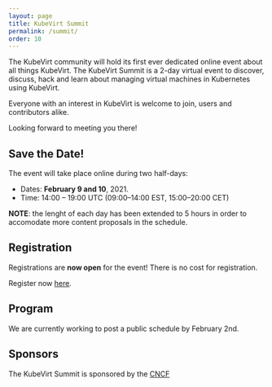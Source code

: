 ```yaml
---
layout: page
title: KubeVirt Summit
permalink: /summit/
order: 10
---
```


The KubeVirt community will hold its first ever dedicated online event about all
things KubeVirt. The KubeVirt Summit is a 2-day virtual event to discover,
discuss, hack and learn about managing virtual machines in Kubernetes using
KubeVirt.

Everyone with an interest in KubeVirt is welcome to join, users
and contributors alike.

Looking forward to meeting you there!

## Save the Date!

The event will take place online during two half-days:

  - Dates: **February 9 and 10**, 2021.
  - Time: 14:00 – 19:00 UTC (09:00–14:00 EST, 15:00–20:00 CET)
  
**NOTE**: the lenght of each day has been extended to 5 hours in order to
accomodate more content proposals in the schedule.

## Registration

Registrations are **now open** for the event! There is no cost for registration.

Register now [here](https://community.cncf.io/j/2heck9gd9ykxs/).

## Program

We are currently working to post a public schedule by February 2nd.

## Sponsors

The KubeVirt Summit is sponsored by the [CNCF](https://cncf.io/)
